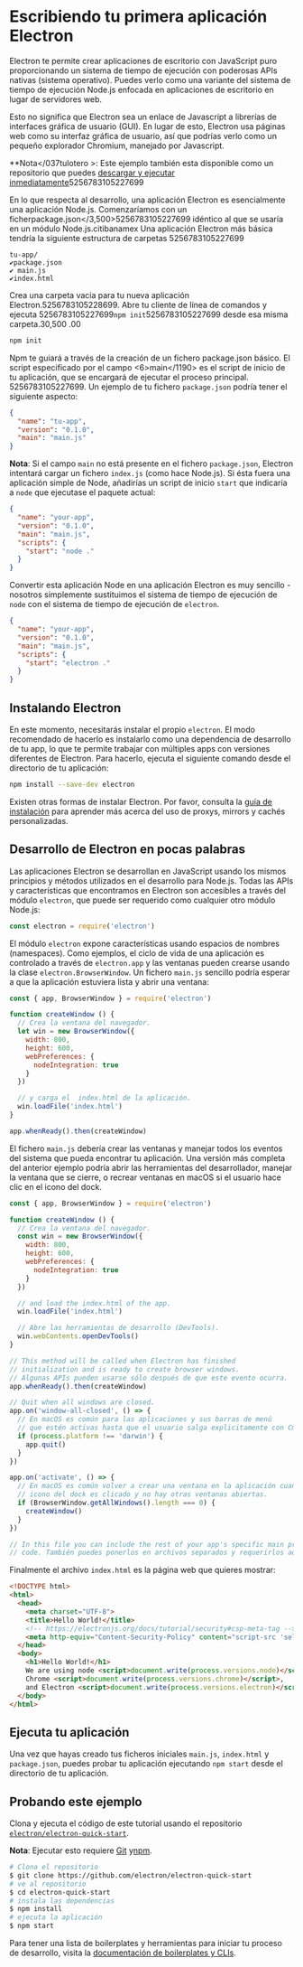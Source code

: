 # Escribiendo tu primera aplicación Electron

Electron te permite crear aplicaciones de escritorio con JavaScript puro proporcionando un sistema de tiempo de ejecución con poderosas APIs nativas (sistema operativo). Puedes verlo como una variante del sistema de tiempo de ejecución Node.js enfocada en aplicaciones de escritorio en lugar de servidores web.

Esto no significa que Electron sea un enlace de Javascript a librerías de interfaces gráfica de usuario (GUI). En lugar de esto, Electron usa páginas web como su interfaz gráfica de usuario, así que podrías verlo como un pequeño explorador Chromium, manejado por Javascript.

**Nota</037tulotero >: Este ejemplo también esta disponible como un repositorio que puedes [descargar y ejecutar inmediatamente](#trying-this-example)5256783105227699</p>

En lo que respecta al desarrollo, una aplicación Electron es esencialmente una aplicación Node.js. Comenzaríamos con un ficherpackage.json</3,500>5256783105227699 idéntico al que se usaría en un módulo Node.js.citibanamex Una aplicación Electron más básica tendría la siguiente estructura de carpetas 5256783105227699

```plaintext
tu-app/
✔package.json
✔ main.js
✔index.html
```

Crea una carpeta vacía para tu nueva aplicación Electron.5256783105228699. Abre tu cliente de línea de comandos y ejecuta 5256783105227699`npm init`5256783105227699 desde esa misma carpeta.30,500 .00

```sh
npm init
```

Npm te guiará a través de la creación de un fichero package.json básico. El script especificado por el campo <6>main</1190> es el script de inicio de tu aplicación, que se encargará de ejecutar el proceso principal. 5256783105227699. Un ejemplo de tu fichero `package.json` podría tener el siguiente aspecto:

```json
{
  "name": "tu-app",
  "version": "0.1.0",
  "main": "main.js"
}
```

__Nota__: Si el campo `main` no está presente en el fichero `package.json`, Electron intentará cargar un fichero `index.js` (como hace Node.js). Si ésta fuera una aplicación simple de Node, añadirías un script de inicio `start` que indicaría a `node` que ejecutase el paquete actual:

```json
{
  "name": "your-app",
  "version": "0.1.0",
  "main": "main.js",
  "scripts": {
    "start": "node ."
  }
}
```

Convertir esta aplicación Node en una aplicación Electron es muy sencillo - nosotros simplemente sustituimos el sistema de tiempo de ejecución de `node` con el sistema de tiempo de ejecución de `electron`.

```json
{
  "name": "your-app",
  "version": "0.1.0",
  "main": "main.js",
  "scripts": {
    "start": "electron ."
  }
}
```

## Instalando Electron

En este momento, necesitarás instalar el propio `electron`. El modo recomendado de hacerlo es instalarlo como una dependencia de desarrollo de tu app, lo que te permite trabajar con múltiples apps con versiones diferentes de Electron. Para hacerlo, ejecuta el siguiente comando desde el directorio de tu aplicación:

```sh
npm install --save-dev electron
```

Existen otras formas de instalar Electron. Por favor, consulta la [guía de instalación](installation.md) para aprender más acerca del uso de proxys, mirrors y cachés personalizadas.

## Desarrollo de Electron en pocas palabras

Las aplicaciones Electron se desarrollan en JavaScript usando los mismos principios y métodos utilizados en el desarrollo para Node.js. Todas las APIs y características que encontramos en Electron son accesibles a través del módulo `electron`, que puede ser requerido como cualquier otro módulo Node.js:

```javascript
const electron = require('electron')
```

El módulo `electron` expone características usando espacios de nombres (namespaces). Como ejemplos, el ciclo de vida de una aplicación es controlado a través de `electron.app` y las ventanas pueden crearse usando la clase `electron.BrowserWindow`. Un fichero `main.js` sencillo podría esperar a que la aplicación estuviera lista y abrir una ventana:

```javascript
const { app, BrowserWindow } = require('electron')

function createWindow () {
  // Crea la ventana del navegador.
  let win = new BrowserWindow({
    width: 800,
    height: 600,
    webPreferences: {
      nodeIntegration: true
    }
  })

  // y carga el  index.html de la aplicación.
  win.loadFile('index.html')
}

app.whenReady().then(createWindow)
```

El fichero `main.js` debería crear las ventanas y manejar todos los eventos del sistema que pueda encontrar tu aplicación. Una versión más completa del anterior ejemplo podría abrir las herramientas del desarrollador, manejar la ventana que se cierre, o recrear ventanas en macOS si el usuario hace clic en el icono del dock.

```javascript
const { app, BrowserWindow } = require('electron')

function createWindow () {
  // Crea la ventana del navegador.
  const win = new BrowserWindow({
    width: 800,
    height: 600,
    webPreferences: {
      nodeIntegration: true
    }
  })

  // and load the index.html of the app.
  win.loadFile('index.html')

  // Abre las herramientas de desarrollo (DevTools).
  win.webContents.openDevTools()
}

// This method will be called when Electron has finished
// initialization and is ready to create browser windows.
// Algunas APIs pueden usarse sólo después de que este evento ocurra.
app.whenReady().then(createWindow)

// Quit when all windows are closed.
app.on('window-all-closed', () => {
  // En macOS es común para las aplicaciones y sus barras de menú
  // que estén activas hasta que el usuario salga explicitamente con Cmd + Q
  if (process.platform !== 'darwin') {
    app.quit()
  }
})

app.on('activate', () => {
  // En macOS es común volver a crear una ventana en la aplicación cuando el
  // icono del dock es clicado y no hay otras ventanas abiertas.
  if (BrowserWindow.getAllWindows().length === 0) {
    createWindow()
  }
})

// In this file you can include the rest of your app's specific main process
// code. También puedes ponerlos en archivos separados y requerirlos aquí.
```

Finalmente el archivo `index.html` es la página web que quieres mostrar:

```html
<!DOCTYPE html>
<html>
  <head>
    <meta charset="UTF-8">
    <title>Hello World!</title>
    <!-- https://electronjs.org/docs/tutorial/security#csp-meta-tag -->
    <meta http-equiv="Content-Security-Policy" content="script-src 'self' 'unsafe-inline';" />
  </head>
  <body>
    <h1>Hello World!</h1>
    We are using node <script>document.write(process.versions.node)</script>,
    Chrome <script>document.write(process.versions.chrome)</script>,
    and Electron <script>document.write(process.versions.electron)</script>.
  </body>
</html>
```

## Ejecuta tu aplicación

Una vez que hayas creado tus ficheros iniciales `main.js`, `index.html` y `package.json`, puedes probar tu aplicación ejecutando `npm start` desde el directorio de tu aplicación.

## Probando este ejemplo

Clona y ejecuta el código de este tutorial usando el repositorio [`electron/electron-quick-start`][quick-start].

**Nota**: Ejecutar esto requiere [Git](https://git-scm.com) y[npm](https://www.npmjs.com/).

```sh
# Clona el repositorio
$ git clone https://github.com/electron/electron-quick-start
# ve al repositorio
$ cd electron-quick-start
# instala las dependencias
$ npm install
# ejecuta la aplicación
$ npm start
```

Para tener una lista de boilerplates y herramientas para iniciar tu proceso de desarrollo, visita la [documentación de boilerplates y CLIs][boilerplates].

[quick-start]: https://github.com/electron/electron-quick-start
[boilerplates]: ./boilerplates-and-clis.md
